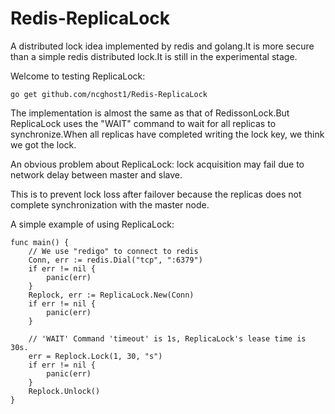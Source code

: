 # Redis-ReplicaLock
A distributed lock idea implemented by redis and golang.It is more secure than a simple redis distributed lock.It is still in the experimental stage.<br>

Welcome to testing ReplicaLock:
```
go get github.com/ncghost1/Redis-ReplicaLock
```

The implementation is almost the same as that of RedissonLock.But ReplicaLock uses the "WAIT" command to wait for all replicas to synchronize.When all replicas have completed writing the lock key, we think we got the lock.<br>

An obvious problem about ReplicaLock: lock acquisition may fail due to network delay between master and slave.<br>

This is to prevent lock loss after failover because the replicas does not complete synchronization with the master node.

A simple example of using ReplicaLock:
```
func main() {
    // We use "redigo" to connect to redis
	Conn, err := redis.Dial("tcp", ":6379")
	if err != nil {
		panic(err)
	}
	Replock, err := ReplicaLock.New(Conn)
	if err != nil {
		panic(err)
	}

    // 'WAIT' Command 'timeout' is 1s, ReplicaLock's lease time is 30s.
	err = Replock.Lock(1, 30, "s")
	if err != nil {
		panic(err)
	}
	Replock.Unlock()
}
```
